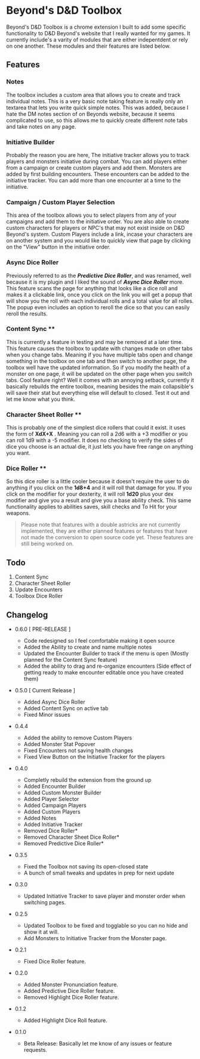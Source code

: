 # Beyond's D&D Toolbox

Beyond's D&D Toolbox is a chrome extension I built to add some specific functionality to D&D Beyond's website that I really wanted for my games. It currently include's a varity of modules that are either indepentdent or rely on one another. These modules and their features are listed below.


## Features

### Notes
The toolbox includes a custom area that allows you to create and track individual notes. This is a very basic note taking feature is really only an textarea that lets you write quick simple notes. This was added, because I hate the DM notes section of on Beyonds website, because it seems complicated to use, so this allows me to quickly create different note tabs and take notes on any page.

### Initiative Builder
Probably the reason you are here, The initiative tracker allows you to track players and monsters initiative during combat. You can add players either from a campaign or create custom players and add them. Monsters are added by first building encounters. These encounters can be added to the initiative tracker. You can add more than one encounter at a time to the initiative.

### Campaign / Custom Player Selection
This area of the toolbox allows you to select players from any of your campaigns and add them to the initiative order. You are also able to create custom characters for players or NPC's that may not exist inside on D&D Beyond's system. Custom Players include a link, incase your characters are on another system and you would like to quickly view that page by clicking on the "View" button in the initiative order.

### Async Dice Roller
Previously referred to as the ***Predictive Dice Roller***, and was renamed, well because it is my plugin and I liked the sound of ***Async Dice Roller*** more. This feature scans the page for anything that looks like a dice roll and makes it a clickable link, once you click on the link you will get a popup that will show you the roll with each individual rolls and a total value for all rolles. The popup even includes an option to reroll the dice so that you can easily reroll the results.

### Content Sync **
This is currently a feature in testing and may be removed at a later time. This feature causes the toolbox to update with changes made on other tabs when you change tabs. Meaning if you have multiple tabs open and change something in the toolbox on one tab and then switch to another page, the toolbox well have the updated information. So if you modify the health of a monster on one page, it will be updated on the other page when you switch tabs. Cool feature right? Well it comes with an annoying setback, currently it basically rebuilds the entire toolbox, meaning besides the main collapsible's will save their stat but everything else will default to closed. Test it out and let me know what you think.

### Character Sheet Roller **
This is probably one of the simplest dice rollers that could it exist. it uses the form of **XdX+X** . Meaning you can roll a 2d6 with a +3 modifier or you can roll 1d9 with a -5 modifier. It does no checking to verify the sides of dice you choose is an actual die, it just lets you have free range on anything you want.

### Dice Roller **
So this dice roller is a little cooler because it doesn't require the user to do anything if you click on the **1d8+4** and it will roll that damage for you. If you click on the modifier for your dexterity, it will roll **1d20** plus your dex modifier and give you a result and give you a base ability check. This same functionality applies to abilities saves, skill checks and To Hit for your weapons.

> Please note that features with a double astricks are not currently implemented, they are either planned features or features that have not made the conversion to open source code yet. These features are still being worked on.

## Todo

 1. Content Sync
 2. Character Sheet Roller
 3. Update Encounters
 4. Toolbox Dice Roller

## Changelog

 - 0.6.0 [ PRE-RELEASE ]
	 - Code redesigned so I feel comfortable making it open source
	 - Added the Ability to create and name multiple notes
	 - Updated the Encounter Builder to track if the menu is open (Mostly planned for the Content Sync feature)
	 - Added the ability to drag and re-organize encounters (Side effect of getting ready to make encounter editable once you have created them)

 - 0.5.0 [ Current Release ]
	 - Added Async Dice Roller
	 - Added Content Sync on active tab
	 - Fixed Minor issues

 - 0.4.4
	 - Added the ability to remove Custom Players
	 - Added Monster Stat Popover
	 - Fixed Encounters not saving health changes
	 - Fixed View Button on the Initiative Tracker for the players

 - 0.4.0
	 - Completly rebuild the extension from the ground up
	 - Added Encounter Builder
	 - Added Custom Monster Builder
	 - Added Player Selector
	 - Added Campaign Players
	 - Added Custom Players
	 - Added Notes
	 - Added Initiative Tracker
	 - Removed Dice Roller*
	 - Removed Character Sheet Dice Roller*
	 - Removed Predictive Dice Roller*

 - 0.3.5
	 - Fixed the Toolbox not saving its open-closed state
	 - A bunch of small tweaks and updates in prep for next update

 - 0.3.0
	 - Updated Initiative Tracker to save player and monster order when switching pages.

 - 0.2.5
	 - Updated Toolbox to be fixed and togglable so you can no hide and show it at will.
	 - Add Monsters to Initiative Tracker from the Monster page.

 - 0.2.1
	 - Fixed Dice Roller feature.

 - 0.2.0
	 - Added Monster Pronunciation feature.
	 - Added Predictive Dice Roller feature.
	 - Removed Highlight Dice Roller feature.

 - 0.1.2
	 - Added Highlight Dice Roll feature.

 - 0.1.0
   - Beta Release: Basically let me know of any issues or feature requests.
